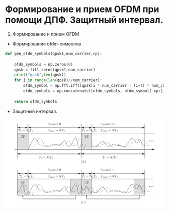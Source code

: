 # Формирование и прием OFDM при помощи ДПФ. Защитный интервал. 

1. Формирование и прием OFDM 

- Формирование ofdm-символов 

```py
def gen_ofdm_symbols(qpsk1,num_carrier,cp):

    ofdm_symbols = np.zeros(0)
    qpsk = fill_zeros(qpsk1,num_carrier)
    print("qpsk",len(qpsk))
    for i in range(len(qpsk)//num_carrier):
        ofdm_symbol = np.fft.ifft(qpsk[i * num_carrier : (i+1) * num_carrier], num_carrier) # обратное преобразование фурье
        ofdm_symbols = np.concatenate([ofdm_symbols, ofdm_symbol[-cp:], ofdm_symbol])  # добавление циклического префикса
        
    return ofdm_symbols
```

- Защитный интервал. 

<img src = "photo/cp.png">
